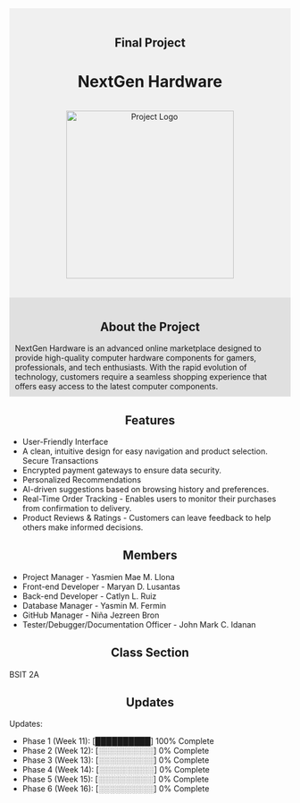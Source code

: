 <div align="center" style="background-color: #f0f0f0; padding: 20px;">

## Final Project
# NextGen Hardware
  <br> <img src="https://github.com/user-attachments/assets/4d7a2996-5e84-45d7-9f25-f215d4a897b0" alt="Project Logo" width="300">
</div>

<div style="background-color: #e0e0e0; padding: 10px;">
  <div align="center">

## About the Project

</div>
NextGen Hardware is an advanced online marketplace designed to provide high-quality computer hardware components for gamers, professionals, and tech enthusiasts. With the rapid evolution of technology, customers require a seamless shopping experience that offers easy access to the latest computer components.
</div>

<div align="center">

## Features
</div>

* User-Friendly Interface 
* A clean, intuitive design for easy navigation and product selection. Secure Transactions 
* Encrypted payment gateways to ensure data security.
* Personalized Recommendations 
* AI-driven suggestions based on browsing history and preferences. 
* Real-Time Order Tracking - Enables users to monitor their purchases from confirmation to delivery.
* Product Reviews & Ratings - Customers can leave feedback to help others make informed decisions.

<div align="center">

## Members
</div>

* Project Manager - Yasmien Mae M. Llona
* Front-end Developer - Maryan D. Lusantas
* Back-end Developer - Catlyn L. Ruiz
* Database Manager - Yasmin M. Fermin
* GitHub Manager - Niña Jezreen Bron
* Tester/Debugger/Documentation Officer - John Mark C. Idanan

<div align="center">

## Class Section
</div>
BSIT 2A

<div align="center">

## Updates
</div>
Updates:

* Phase 1 (Week 11): [██████████] 100% Complete
* Phase 2 (Week 12): [░░░░░░░░░░] 0% Complete
* Phase 3 (Week 13): [░░░░░░░░░░] 0% Complete
* Phase 4 (Week 14): [░░░░░░░░░░] 0% Complete
* Phase 5 (Week 15): [░░░░░░░░░░] 0% Complete
* Phase 6 (Week 16): [░░░░░░░░░░] 0% Complete
